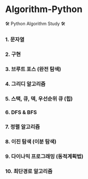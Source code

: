 # Algorithm-Python
🛠 Python Algorithm Study 🛠


### 1. 문자열
### 2. 구현
### 3. 브루트 포스 (완전 탐색)
### 4. 그리디 알고리즘
### 5. 스택, 큐, 덱, 우선순위 큐 (힙)
### 6. DFS & BFS
### 7. 정렬 알고리즘
### 8. 이진 탐색 (이분 탐색)
### 9. 다이나믹 프로그래밍 (동적계획법)
### 10. 최단경로 알고리즘
